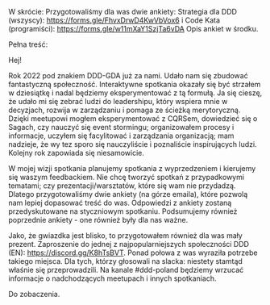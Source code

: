W skrócie:
Przygotowaliśmy dla was dwie ankiety:
Strategia dla DDD (wszyscy): https://forms.gle/FhvxDrwD4KwVbVox6
i
Code Kata (programiści): https://forms.gle/w11mXaY1SzjTa6vDA
Opis ankiet w środku.

Pełna treść:

Hej!

Rok 2022 pod znakiem DDD-GDA już za nami.
Udało nam się zbudować fantastyczną społeczność.
Interaktywne spotkania okazały się być strzałem w dziesiątkę i nadal będziemy eksperymentować z tą formułą.
Ja się cieszę, że udało mi się zebrać ludzi do leadershipu,
który wspiera mnie w decyzjach, rozwija w zarządzaniu i pomaga ze ścieżką merytoryczną.
Dzięki meetupowi mogłem eksperymentować z CQRSem, dowiedzieć się o Sagach, czy nauczyć się event stormingu;
organizowałem procesy i informacje, uczyłem się facylitować i zarządzania organizacją;
mam nadzieje, że wy tez sporo się nauczyliście i poznaliście inspirujących ludzi.
Kolejny rok zapowiada się niesamowicie.

W mojej wizji spotkania planujemy spotkania z wyprzedzeniem i kierujemy się waszym feedbackiem.
Nie chcę tworzyć spotkań z przypadkowymi tematami; czy prezentacji/warsztatów, które się wam nie przydadzą.
Dlatego przygotowaliśmy dwie ankiety (na górze emaila), które pozwolą nam lepiej dopasować treść do was.
Odpowiedzi z ankiety zostaną przedyskutowane na styczniowym spotkaniu.
Podsumujemy również poprzednie ankiety - one również były dla nas ważne.

Jako, że gwiazdka jest blisko, to przygotowałem również dla was mały prezent.
Zaproszenie do jednej z najpopularniejszych społeczności DDD (EN): https://discord.gg/K8hTsBVT.
Ponad połowa z was wyraziła potrzebe takiego miejsca.
Dla tych, którzy głosowali na slacka: niestety stamtąd właśnie się przeprowadzili.
Na kanale #ddd-poland będziemy wrzucać informacje o nadchodzących meetupach i innych spotkaniach.

Do zobaczenia.
